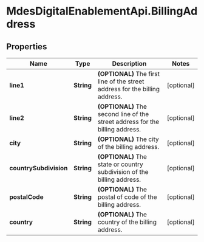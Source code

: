 # MdesDigitalEnablementApi.BillingAddress

## Properties

Name | Type | Description | Notes
------------ | ------------- | ------------- | -------------
**line1** | **String** | **(OPTIONAL)** The first line of the street address for the billing address.  | [optional] 
**line2** | **String** | **(OPTIONAL)** The second line of the street address for the billing address.  | [optional] 
**city** | **String** | **(OPTIONAL)** The city of the billing address.  | [optional] 
**countrySubdivision** | **String** | **(OPTIONAL)** The state or country subdivision of the billing address.  | [optional] 
**postalCode** | **String** | **(OPTIONAL)** The postal of code of the billing address.  | [optional] 
**country** | **String** | **(OPTIONAL)** The country of the billing address.  | [optional] 


